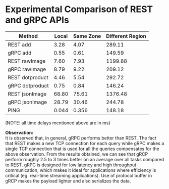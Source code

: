 # Experimental Comparison of REST and gRPC APIs 

| Method 			| Local  |Same Zone | Different Region |
| ------------------|--------|----------| -----------------|
| REST add  		| 3.28	 | 4.07   	| 289.11
| gRPC add  		| 0.55   | 0.61		| 149.59
| REST rawImage		| 7.60   | 7.93		| 1199.88
| gRPC rawImage  	| 8.79   | 9.22		| 209.12
| REST dotproduct 	| 4.46   | 5.54		| 292.72
| gRPC dotproduct  	| 0.75   | 0.84 	| 146.24
| REST jsonImage  	| 68.80  | 75.61 	| 1376.48
| gRPC jsonImage  	| 28.79  | 30.46	| 244.78
| PING				| 0.044	 | 0.356	| 148.18

(NOTE: all time delays mentioned above are in ms)

**Observation:**\
It is observed that, in general, gRPC performs better than REST. The fact that REST makes a new TCP connection for each query while gRPC makes a single TCP connection that is used for all the queries compensates for the above observation. From the results obtained, we can see that gRCP perform roughly 2.5 to 3 times better on an average over all tasks compared to REST. gRPC is designed for low latency and high throughput communication, which makes it ideal for applications where efficiency is critical (eg. real-time streaming applications). Use of protocol buffer in gRCP makes the payload lighter and also serializes the data.
